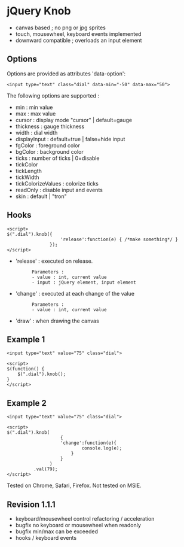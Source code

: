 jQuery Knob
=============

- canvas based ; no png or jpg sprites
- touch, mousewheel, keyboard events implemented
- downward compatible ; overloads an input element

Options
-------

Options are provided as attributes 'data-option':

    <input type="text" class="dial" data-min="-50" data-max="50">

The following options are supported :

* min : min value
* max : max value
* cursor : display mode "cursor" | default=gauge
* thickness : gauge thickness
* width : dial width
* displayInput : default=true | false=hide input
* fgColor : foreground color
* bgColor : background color
* ticks : number of ticks | 0=disable
* tickColor
* tickLength
* tickWidth
* tickColorizeValues : colorize ticks
* readOnly : disable input and events
* skin : default | "tron"

Hooks
-------

    <script>
    $(".dial").knob({
                        'release':function(e) { /*make something*/ }
                    });
    </script>

* 'release' : executed on release.

            Parameters :
            - value : int, current value
            - input : jQuery element, input element

* 'change' : executed at each change of the value

            Parameters :
            - value : int, current value

* 'draw' : when drawing the canvas

Example 1
-------

    <input type="text" value="75" class="dial">

    <script>
    $(function() {
        $(".dial").knob();
    }
    </script>


Example 2
-------

    <input type="text" value="75" class="dial">

    <script>
    $(".dial").knob(
                        {
                        'change':function(e){
                                console.log(e);
                            }
                        }
                    )
              .val(79);
    </script>


Tested on Chrome, Safari, Firefox.
Not tested on MSIE.


Revision 1.1.1
-------
- keyboard/mousewheel control refactoring / acceleration
- bugfix no keyboard or mousewheel when readonly
- bugfix min/max can be exceeded
- hooks / keyboard events

